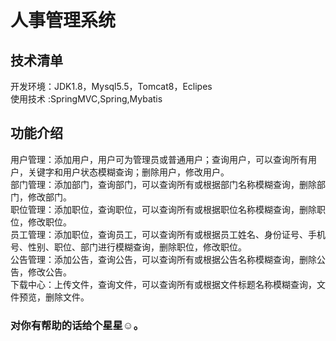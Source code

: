 # 人事管理系统
## 技术清单
   开发环境：JDK1.8，Mysql5.5，Tomcat8，Eclipes<br>
   使用技术 :SpringMVC,Spring,Mybatis<br>
## 功能介绍
   用户管理：添加用户，用户可为管理员或普通用户；查询用户，可以查询所有用户，关键字和用户状态模糊查询；删除用户，修改用户。<br>
   部门管理：添加部门，查询部门，可以查询所有或根据部门名称模糊查询，删除部门，修改部门。<br>
   职位管理：添加职位，查询职位，可以查询所有或根据职位名称模糊查询，删除职位，修改职位。<br>
   员工管理：添加职位，查询员工，可以查询所有或根据员工姓名、身份证号、手机号、性别、职位、部门进行模糊查询，删除职位，修改职位。<br>
   公告管理：添加公告，查询公告，可以查询所有或根据公告名称模糊查询，删除公告，修改公告。<br>
   下载中心：上传文件，查询文件，可以查询所有或根据文件标题名称模糊查询，文件预览，删除文件。<br>
### 对你有帮助的话给个星星☺。
